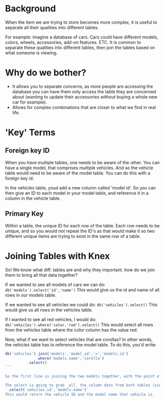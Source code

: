 <!-- Title: Joining of Tables -->
<!-- Subtitle: Sweet SQL Moves -->

# Background
When the item we are trying to store becomes more complex, it is useful to separate all their qualities into different tables.

For example: imagine a database of cars.  Cars could have different models, colors, wheels, accessories, add-on features. ETC. It is common to separate these qualities into different tables, then join the tables based on what someone is viewing.

# Why do we bother?
- It allows you to separate concerns, as more people are accessing the database you can have them only access the table they are concerned about (wanting to update their accessories without buying a whole new car for example).
- Allows for complex combinations that are closer to what we find in real life.

# 'Key' Terms
## Foreign key ID
When you have multiple tables, one needs to be aware of the other.  You can have a single model, that comprises multiple vehicles.  And so the vehicle table would need to be aware of the model table.  You can do this with a foreign key id.

In the vehicles table, youd add a new column called 'model id'.  So you can then give an ID to each  model in your model table, and reference it in a column in the vehicle table.

## Primary Key
Within a table, the unique ID for each row of the table.  Each row needs to be unique, and so you would not repeat the ID's as that would make it so two different unique items are trying to exist in the same row of a table.

# Joining Tables with Knex
So!  We know what diff. tables are and why they important.  how do we join them to bring all that data together?

If we wanted to see all models of cars we can do:
`db('models').select('id','name')`
This would give us the id and name of all rows in our models table.

If we wanted to see all vehicles we could do:
`db('vehicles').select()`
This would give us all rows in the vehicles table.

If I wanted to see all red vehicles, I would do:
`db('vehicles').where('color,'red').select()`
This would select all rows from the vehicles table where the color column has the value red.

Now, what if we want to select vehicles that are corollas?  In other words, the vehicles table has to reference the model table.  To do this, you'd write:
````js
db('vehicles').join('models','model_id','=','models.id')
              .where('models.name','corolla')
	      .select()
```

So the first line is joining the two models together, with the point of commonality is the model_id in the vehicles table and the models id column (represented as `models.id`).  In other words, when we were adding new cars to our vehicles table, we were diligent with what number we put in the models_id.  Now we are saying "this column equals the models.id column and so we can join the information from both and know we are talking about the right things.

The select is going to grab _all_ the column data from both tables (since we joined them at the beginning).  So you may want to limit what data you return by chaning the `.select()` command to:
`.select('vehicles.id','models.name')`  
This would return the vehicle ID and the model name that vehicle is.

